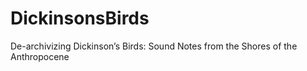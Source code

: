 # DickinsonsBirds
De-archivizing Dickinson’s Birds:  Sound Notes from the Shores of the Anthropocene
